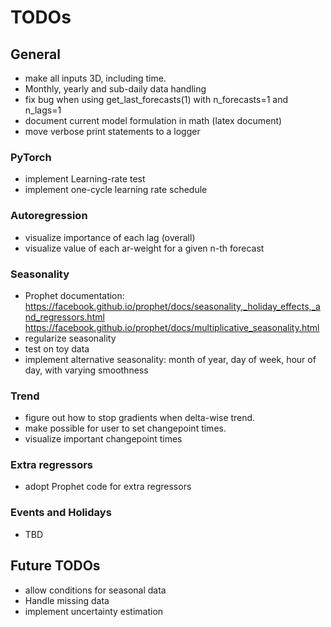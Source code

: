 # TODOs

## General
* make all inputs 3D, including time.
* Monthly, yearly and sub-daily data handling
* fix bug when using get_last_forecasts(1) with n_forecasts=1 and n_lags=1
* document current model formulation in math (latex document)
* move verbose print statements to a logger

### PyTorch
* implement Learning-rate test 
* implement one-cycle learning rate schedule

### Autoregression
* visualize importance of each lag (overall)
* visualize value of each ar-weight for a given n-th forecast


### Seasonality
* Prophet documentation: 
https://facebook.github.io/prophet/docs/seasonality,_holiday_effects,_and_regressors.html
https://facebook.github.io/prophet/docs/multiplicative_seasonality.html
* regularize seasonality
* test on toy data
* implement alternative seasonality: month of year, day of week, hour of day, with varying smoothness

### Trend
* figure out how to stop gradients when delta-wise trend.
* make possible for user to set changepoint times.
* visualize important changepoint times

### Extra regressors
* adopt Prophet code for extra regressors 

### Events and Holidays
* TBD

## Future TODOs
* allow conditions for seasonal data
* Handle missing data
* implement uncertainty estimation 
